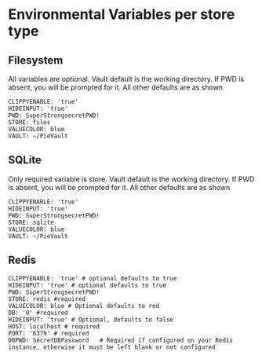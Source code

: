 # Environmental Variables per store type

## Filesystem

All variables are optional. Vault default is the working directory. If PWD is absent, you will be prompted for it. All other defaults are as shown

```
CLIPPYENABLE: 'true' 
HIDEINPUT: 'true' 
PWD: SuperStrongsecretPWD!
STORE: files
VALUECOLOR: blue
VAULT: ~/PieVault 
```

## SQLite

Only required variable is store. Vault default is the working directory. If PWD is absent, you will be prompted for it. All other defaults are as shown

```
CLIPPYENABLE: 'true'
HIDEINPUT: 'true'
PWD: SuperStrongsecretPWD!
STORE: sqlite
VALUECOLOR: blue
VAULT: ~/PieVault 
```

## Redis

```
CLIPPYENABLE: 'true' # optional defaults to true
HIDEINPUT: 'true' # optional defaults to true
PWD: SuperStrongsecretPWD!
STORE: redis #required
VALUECOLOR: blue # Optional defaults to red
DB: '0' #required
HIDEINPUT: 'true' # Optional, defaults to false
HOST: localhost # required
PORT: '6379' # required
DBPWD: SecretDBPassword   # Required if configured on your Redis instance, otherwise it must be left blank or not configured
```

